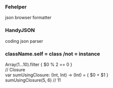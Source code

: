 ### Fehelper  
json browser formatter

### HandyJSON  
coding json parser

### className.self = class /not = instance

Array(1...10).filter { $0 % 2 == 0 }  
// Closure  
var sumUsingClosure: (Int, Int) -> (Int) = { $0 + $1 }  
sumUsingClosure(5, 6) // 11   
